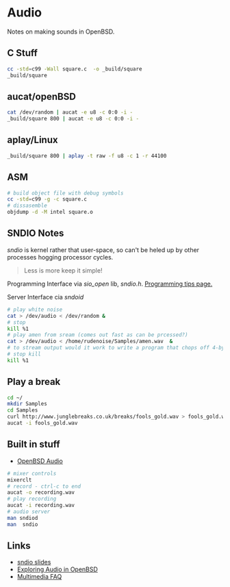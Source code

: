 # Audio

Notes on making sounds in OpenBSD.

## C Stuff

```sh
cc -std=c99 -Wall square.c  -o _build/square 
_build/square
```

## aucat/openBSD

```sh
cat /dev/random | aucat -e u8 -c 0:0 -i -
_build/square 800 | aucat -e u8 -c 0:0 -i -
```

## aplay/Linux

```sh
_build/square 800 | aplay -t raw -f u8 -c 1 -r 44100
```

## ASM

```sh
# build object file with debug symbols
cc -std=c99 -g -c square.c
# dissasemble
objdump -d -M intel square.o
```

## SNDIO Notes

_sndio_ is kernel rather that user-space, so can't be heled up by
other processes hogging processor cycles.

> Less is more  keep it simple!

Programming Interface via *sio_open* lib, *sndio.h*.
[Programming tips page.](http://www.sndio.org/tips.html)

Server Interface cia *sndoid*

```sh
# play white noise
cat > /dev/audio < /dev/random &
# stop
kill %1
# play amen from sream (comes out fast as can be prcessed?)
cat > /dev/audio < /home/rudenoise/Samples/amen.wav  &
# to stream output would it work to write a program that chops off 4-bytes/1-word and streams them at 44000khz?
# stop kill
kill %1
```

## Play a break
```sh
cd ~/
mkdir Samples
cd Samples
curl http://www.junglebreaks.co.uk/breaks/fools_gold.wav > fools_gold.wav
aucat -i fools_gold.wav
```

## Built in stuff

* [OpenBSD Audio](https://www.openbsd.org/faq/faq13.html)

```sh
# mixer controls
mixerclt
# record - ctrl-c to end
aucat -o recording.wav
# play recording
aucat -i recording.wav
# audio server
man sndiod
man  sndio
```

## Links

* [sndio slides](http://www.openbsd.org/papers/asiabsdcon2010_sndio_slides.pdf)
* [Exploring Audio in OpenBSD](http://mrbool.com/exploring-audio-in-openbsd/29890)
* [Multimedia FAQ](http://openbsd.das.ufsc.br/faq/faq13.html)
